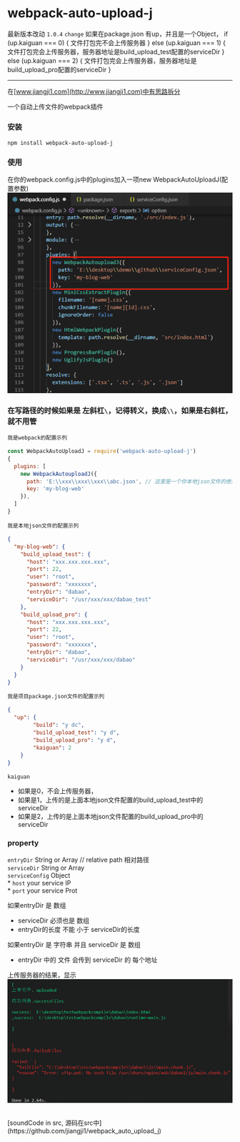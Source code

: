 # webpack-auto-upload-j

最新版本改动 `1.0.4`
`change`
如果在package.json 有up，并且是一个Object，
if (up.kaiguan === 0) {
  文件打包完不会上传服务器
} else (up.kaiguan === 1) {
  文件打包完会上传服务器，服务器地址是build_upload_test配置的serviceDir
} else (up.kaiguan === 2) {
  文件打包完会上传服务器，服务器地址是build_upload_pro配置的serviceDir
}



-------------------------------------------------------
在[www.jiangji1.com](http://www.jiangji1.com)中有思路拆分 <br/>

一个自动上传文件的webpack插件 <br/>

### 安装 <br/>
```
npm install webpack-auto-upload-j
```

### 使用 <br/>
在你的webpack.config.js中的plugins加入一项new WebpackAutoUploadJ(配置参数) <br/>
![1](https://raw.githubusercontent.com/jiangji1/webpack_auto_upload_j/master/imgs/1.png) <br/>
### 在写路径的时候如果是 左斜杠`\`，记得转义，换成`\\`，如果是右斜杠，就不用管 <br/>
`我是webpack的配置示列`
``` javascript
const WebpackAutoUploadJ = require('webpack-auto-upload-j')
{
  plugins: [
    new WebpackAutouploadJ({
      path: 'E:\\xxx\\xxx\\xxx\\abc.json', // 这里是一个你本地json文件的绝对路径，是你自己的配置,示列在下面
      key: 'my-blog-web'
    }),
  ]
}
```
`我是本地json文件的配置示列`
``` json
{
  "my-blog-web": {
    "build_upload_test": {
      "host": "xxx.xxx.xxx.xxx",
      "port": 22,
      "user": "root",
      "password": "xxxxxxx",
      "entryDir": "dabao",
      "serviceDir": "/usr/xxx/xxx/dabao_test"
    },
    "build_upload_pro": {
      "host": "xxx.xxx.xxx.xxx",
      "port": 22,
      "user": "root",
      "password": "xxxxxxx",
      "entryDir": "dabao",
      "serviceDir": "/usr/xxx/xxx/dabao"
    }
  }
}
```
`我是项目package.json文件的配置示列` <br/>

``` json
{
  "up": {
		"build": "y dc",
		"build_upload_test": "y d",
		"build_upload_pro": "y d",
		"kaiguan": 2
	}
}
```
`kaiguan`
  * 如果是0，不会上传服务器，
  * 如果是1，上传的是上面本地json文件配置的build_upload_test中的serviceDir
  * 如果是2，上传的是上面本地json文件配置的build_upload_pro中的serviceDir

### property <br/>

`entryDir`    String or Array  // relative path    相对路径 <br/>
`serviceDir`  String or Array <br/>
`serviceConfig` Object <br/>
        * `host` your service IP <br/>
        * `port` your service Prot <br/>


如果entryDir 是 数组 <br/>
  * serviceDir 必须也是 数组 <br/>
  * entryDir的长度 不能 小于 serviceDir的长度 <br/>

如果entryDir 是 字符串 并且 serviceDir 是 数组 <br/>
  * entryDir 中的 文件 会传到 serviceDir 的 每个地址 <br/>


上传服务器的结果，显示
![2](https://raw.githubusercontent.com/jiangji1/webpack_auto_upload_j/master/imgs/2.png)

  <br/>
[soundCode in src, 源码在src中](https://github.com/jiangji1/webpack_auto_upload_j)